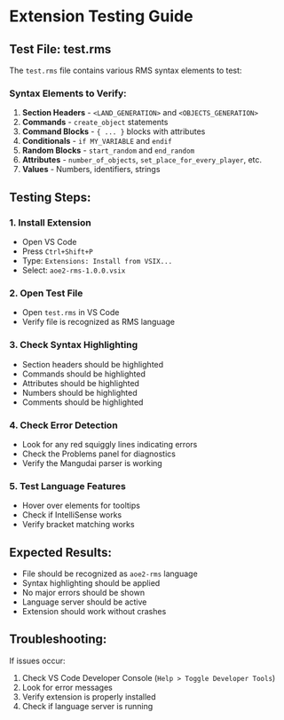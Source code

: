 # Extension Testing Guide

## Test File: test.rms

The `test.rms` file contains various RMS syntax elements to test:

### Syntax Elements to Verify:

1. **Section Headers** - `<LAND_GENERATION>` and `<OBJECTS_GENERATION>`
2. **Commands** - `create_object` statements
3. **Command Blocks** - `{ ... }` blocks with attributes
4. **Conditionals** - `if MY_VARIABLE` and `endif`
5. **Random Blocks** - `start_random` and `end_random`
6. **Attributes** - `number_of_objects`, `set_place_for_every_player`, etc.
7. **Values** - Numbers, identifiers, strings

## Testing Steps:

### 1. Install Extension

- Open VS Code
- Press `Ctrl+Shift+P`
- Type: `Extensions: Install from VSIX...`
- Select: `aoe2-rms-1.0.0.vsix`

### 2. Open Test File

- Open `test.rms` in VS Code
- Verify file is recognized as RMS language

### 3. Check Syntax Highlighting

- Section headers should be highlighted
- Commands should be highlighted
- Attributes should be highlighted
- Numbers should be highlighted
- Comments should be highlighted

### 4. Check Error Detection

- Look for any red squiggly lines indicating errors
- Check the Problems panel for diagnostics
- Verify the Mangudai parser is working

### 5. Test Language Features

- Hover over elements for tooltips
- Check if IntelliSense works
- Verify bracket matching works

## Expected Results:

- File should be recognized as `aoe2-rms` language
- Syntax highlighting should be applied
- No major errors should be shown
- Language server should be active
- Extension should work without crashes

## Troubleshooting:

If issues occur:

1. Check VS Code Developer Console (`Help > Toggle Developer Tools`)
2. Look for error messages
3. Verify extension is properly installed
4. Check if language server is running
